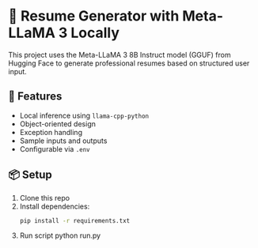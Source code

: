 # 🧠 Resume Generator with Meta-LLaMA 3 Locally

This project uses the Meta-LLaMA 3 8B Instruct model (GGUF) from Hugging Face to generate professional resumes based on structured user input.

## 🚀 Features
- Local inference using `llama-cpp-python`
- Object-oriented design
- Exception handling
- Sample inputs and outputs
- Configurable via `.env`

## 📦 Setup

1. Clone this repo
2. Install dependencies:
   ```bash
   pip install -r requirements.txt
3. Run script
   python run.py
   